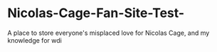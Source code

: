 # Nicolas-Cage-Fan-Site-Test-
A place to store everyone's misplaced love for Nicolas Cage, and my knowledge for wdi
